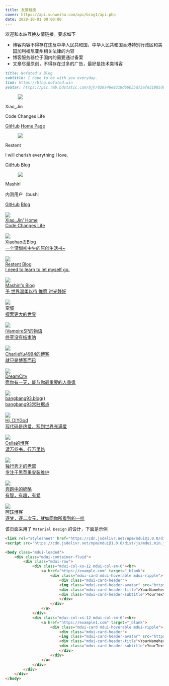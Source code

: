 ```yaml
---
title: 友情链接
cover: https://api.sunweihu.com/api/bing1/api.php
date: 2020-10-01 00:00:00
---
```

欢迎和本站互换友情链接。要求如下

- 博客内容不得存在违反中华人民共和国，中华人民共和国香港特别行政区和美国加利福尼亚州相关法律的内容
- 博客服务器位于国内的需要通过备案
- 文章尽量原创，不得存在过多的广告，最好是技术类博客

``` md 站点信息
title: Nofated's Blog
subtitle: I hope to be with you everyday.
link: https://blog.nofated.win
avatar: https://pic.rmb.bdstatic.com/bjh/020a46e8318d66b55d73afe31805d653.jpeg
```

<link rel="stylesheet" href="https://cdn.jsdelivr.net/npm/mdui@1.0.0/dist/css/mdui.min.css">
<script src="https://cdn.jsdelivr.net/npm/mdui@1.0.0/dist/js/mdui.min.js"></script>

<div class="card">
<div class="card-content">
  <div class="media">
      <div class="media-left">
        <figure class="image is-48x48">
          <img src="https://xiaojin233.cn/img/avator.png">
        </figure>
      </div>
      <div class="media-content">
        <p class="title is-4">Xiao_Jin</p>
        <p class="subtitle is-6">Code Changes Life</p>
      </div>
    </div>
    </div>
  <footer class="card-footer">
    <a href="https://github.com/Jinzhijie" class="card-footer-item">GitHub</a>
    <a href="https://xiaojin233.cn" class="card-footer-item">Home Page</a>
  </footer>
</div>
<div class="card">
<div class="card-content">
  <div class="media">
      <div class="media-left">
        <figure class="image is-48x48">
          <img src="https://cdn.jsdelivr.net/gh/Restent/Restent/avatar.jpg">
        </figure>
      </div>
      <div class="media-content">
        <p class="title is-4">Restent</p>
        <p class="subtitle is-6">I will cherish everything I love.</p>
      </div>
    </div>
    </div>
  <footer class="card-footer">
    <a href="https://github.com/Restent" class="card-footer-item">GitHub</a>
    <a href="https://blog.restent.win/" class="card-footer-item">Blog</a>
  </footer>
</div>
<div class="card">
<div class="card-content">
  <div class="media">
      <div class="media-left">
        <figure class="image is-48x48">
          <img src="https://cdn.jsdelivr.net/gh/Mashirl/Blog/source/images/avatar.jpg">
        </figure>
      </div>
      <div class="media-content">
        <p class="title is-4">Mashirl</p>
        <p class="subtitle is-6">内测用户（bushi</p>
      </div>
    </div>
    </div>
  <footer class="card-footer">
    <a href="https://github.com/Mashirl" class="card-footer-item">GitHub</a>
    <a href="https://mashirl.com/" class="card-footer-item">Blog</a>
  </footer>
</div>

<body class="mdui-loaded">
    <div class="mdui-container-fluid">
        <div class="mdui-row">
            <div class="mdui-col-xs-12 mdui-col-sm-6"><br>
                <a href="https://xiaojin233.cn" target="_blank">
                    <div class="mdui-card mdui-hoverable mdui-ripple">
                        <div class="mdui-card-header">
                        <img class="mdui-card-header-avatar" src="https://xiaojin233.cn/img/avator.png">
                        <div class="mdui-card-header-title">Xiao_Jin' Home</div>
                        <div class="mdui-card-header-subtitle">Code Changes Life</div>
                        </div>
                    </div>
                </a>
            </div>
            <div class="mdui-col-xs-12 mdui-col-sm-6"><br>
                <a href="https://xiaohaoxh.cn/" target="_blank">
                    <div class="mdui-card mdui-hoverable mdui-ripple">
                        <div class="mdui-card-header">
                        <img class="mdui-card-header-avatar" src="https://pic.rmb.bdstatic.com/bjh/ee44729dbb5e8dc1f8cc74ddee069824.jpeg">
                        <div class="mdui-card-header-title">XiaohaoのBlog</div>
                        <div class="mdui-card-header-subtitle">一个深圳初中生的原创生活书~</div>
                        </div>
                    </div>
                </a>
            </div>
            <div class="mdui-col-xs-12 mdui-col-sm-6"><br>
                <a href="https://blog.restent.win" target="_blank">
                    <div class="mdui-card mdui-hoverable mdui-ripple">
                        <div class="mdui-card-header">
                        <img class="mdui-card-header-avatar" src="https://cdn.jsdelivr.net/gh/Restent/Restent/avatar.jpg">
                        <div class="mdui-card-header-title">Restent Blog</div>
                        <div class="mdui-card-header-subtitle">I need to learn to let myself go.</div>
                        </div>
                    </div>
                </a>
            </div>
            <div class="mdui-col-xs-12 mdui-col-sm-6"><br>
                <a href="https://mashirl.com/" target="_blank">
                    <div class="mdui-card mdui-hoverable mdui-ripple">
                        <div class="mdui-card-header">
                        <img class="mdui-card-header-avatar" src="https://cdn.jsdelivr.net/gh/Mashirl/Blog/source/images/avatar.jpg">
                        <div class="mdui-card-header-title">Mashirl's Blog</div>
                        <div class="mdui-card-header-subtitle">予 世界温柔以待 惟愿 时光静好</div>
                        </div>
                    </div>
                </a>
            </div>
            <div class="mdui-col-xs-12 mdui-col-sm-6"><br>
                <a href="https://blog.moeworld.tech/" target="_blank">
                    <div class="mdui-card mdui-hoverable mdui-ripple">
                        <div class="mdui-card-header">
                        <img class="mdui-card-header-avatar" src="https://blog.moeworld.tech/wp-content/themes/kratos-pjax-master/static/images/photo.jpg">
                        <div class="mdui-card-header-title">空域</div>
                        <div class="mdui-card-header-subtitle">探索更大的世界</div>
                        </div>
                    </div>
                </a>
            </div>
            <div class="mdui-col-xs-12 mdui-col-sm-6"><br>
                <a href="https://ivampiresp.com/" target="_blank">
                    <div class="mdui-card mdui-hoverable mdui-ripple">
                        <div class="mdui-card-header">
                        <img class="mdui-card-header-avatar" src="https://fdn.geekzu.org/avatar/9116fc3de8f9a46668beb1a6b7dbcbcd">
                        <div class="mdui-card-header-title">iVampireSP的物语</div>
                        <div class="mdui-card-header-subtitle">终究没有结束呐</div>
                        </div>
                    </div>
                </a>
            </div>
            <div class="mdui-col-xs-12 mdui-col-sm-6"><br>
                <a href="https://blog.charlie.moe/" target="_blank">
                    <div class="mdui-card mdui-hoverable mdui-ripple">
                        <div class="mdui-card-header">
                        <img class="mdui-card-header-avatar" src="https://blog.charlie.moe/images/avatar.png">
                        <div class="mdui-card-header-title">CharlieYu4994的博客</div>
                        <div class="mdui-card-header-subtitle">就只是博客而已</div>
                        </div>
                    </div>
                </a>
            </div>
            <div class="mdui-col-xs-12 mdui-col-sm-6"><br>
                <a href="https://www.littleqiu.net/" target="_blank">
                    <div class="mdui-card mdui-hoverable mdui-ripple">
                        <div class="mdui-card-header">
                        <img class="mdui-card-header-avatar" src="https://www.littleqiu.net/images/Avatar.png">
                        <div class="mdui-card-header-title">DreamCity</div>
                        <div class="mdui-card-header-subtitle">愿你有一天，能与你最重要的人重逢</div>
                        </div>
                    </div>
                </a>
            </div>
            <div class="mdui-col-xs-12 mdui-col-sm-6"><br>
                <a href="https://blog.bangbang93.com/" target="_blank">
                    <div class="mdui-card mdui-hoverable mdui-ripple">
                        <div class="mdui-card-header">
                        <img class="mdui-card-header-avatar" src="https://tva3.sinaimg.cn/crop.0.0.200.200.200/56e0fc78jw1e8qgp5bmzyj2050050aa8.jpg">
                        <div class="mdui-card-header-title">bangbang93.blog()</div>
                        <div class="mdui-card-header-subtitle">bangbang93常驻据点</div>
                        </div>
                    </div>
                </a>
            </div>
            <div class="mdui-col-xs-12 mdui-col-sm-6"><br>
                <a href="https://diygod.me/" target="_blank">
                    <div class="mdui-card mdui-hoverable mdui-ripple">
                        <div class="mdui-card-header">
                        <img class="mdui-card-header-avatar" src="https://cdn.jsdelivr.net/gh/DIYgod/diygod.me@gh-pages/images/DIYgod-avatar.webp">
                        <div class="mdui-card-header-title">Hi, DIYGod</div>
                        <div class="mdui-card-header-subtitle">写代码是热爱，写到世界充满爱</div>
                        </div>
                    </div>
                </a>
            </div>
            <div class="mdui-col-xs-12 mdui-col-sm-6"><br>
                <a href="https://blog.becomingcelia.com/" target="_blank">
                    <div class="mdui-card mdui-hoverable mdui-ripple">
                        <div class="mdui-card-header">
                        <img class="mdui-card-header-avatar" src="https://blog.becomingcelia.com/zb_users/theme/suiranx_air/image/favicon.ico">
                        <div class="mdui-card-header-title">Celia的博客</div>
                        <div class="mdui-card-header-subtitle">读万卷书，行万里路</div>
                        </div>
                    </div>
                </a>
            </div>
            <div class="mdui-col-xs-12 mdui-col-sm-6"><br>
                <a href="https://shuiyunxc.gitee.io/" target="_blank">
                    <div class="mdui-card mdui-hoverable mdui-ripple">
                        <div class="mdui-card-header">
                        <img class="mdui-card-header-avatar" src="https://shuiyunxc.gitee.io/images/avatar.png">
                        <div class="mdui-card-header-title">独行秀才的老窝</div>
                        <div class="mdui-card-header-subtitle">专注于黑苹果安装维护</div>
                        </div>
                    </div>
                </a>
            </div>
            <div class="mdui-col-xs-12 mdui-col-sm-6"><br>
                <a href="https://www.runningcheese.com/" target="_blank">
                    <div class="mdui-card mdui-hoverable mdui-ripple">
                        <div class="mdui-card-header">
                        <img class="mdui-card-header-avatar" src="https://www.runningcheese.com/wp-content/uploads/2019/07/11/2019071115110119.png">
                        <div class="mdui-card-header-title">奔跑中的奶酪</div>
                        <div class="mdui-card-header-subtitle">有智，有趣，有爱</div>
                        </div>
                    </div>
                </a>
            </div>
            <div class="mdui-col-xs-12 mdui-col-sm-6"><br>
                <a href="https://www.52ecy.cn/" target="_blank">
                    <div class="mdui-card mdui-hoverable mdui-ripple">
                        <div class="mdui-card-header">
                        <img class="mdui-card-header-avatar" src="https://tvax4.sinaimg.cn/crop.0.0.640.640.180/78350c19ly8fjzdg8pbsqj20hs0hsmyu.jpg">
                        <div class="mdui-card-header-title">阿珏博客</div>
                        <div class="mdui-card-header-subtitle">逐梦，逐二次元，就如同你所看到的一样</div>
                        </div>
                    </div>
                </a>
            </div>
        </div>
    </div>
</body>

该页面采用了 `Material Design` 的设计，下面是示例

``` HTML MDUI>folded
<link rel="stylesheet" href="https://cdn.jsdelivr.net/npm/mdui@1.0.0/dist/css/mdui.min.css"> // 加载主题文件
<script src="https://cdn.jsdelivr.net/npm/mdui@1.0.0/dist/js/mdui.min.js"></script>

<body class="mdui-loaded">
    <div class="mdui-container-fluid">
        <div class="mdui-row">
            <div class="mdui-col-xs-12 mdui-col-sm-6"><br>
                <a href="https://example.com" target="_blank">
                    <div class="mdui-card mdui-hoverable mdui-ripple">
                        <div class="mdui-card-header">
                        <img class="mdui-card-header-avatar" src="https://example.com/images/avatar.png">
                        <div class="mdui-card-header-title">YourNamehere</div>
                        <div class="mdui-card-header-subtitle">YourTexthere</div>
                        </div>
                    </div>
                </a>
            </div>
            <div class="mdui-col-xs-12 mdui-col-sm-6"><br>
                <a href="https://example1.com" target="_blank">
                    <div class="mdui-card mdui-hoverable mdui-ripple">
                        <div class="mdui-card-header">
                        <img class="mdui-card-header-avatar" src="https://example1.com/images/avatar.png">
                        <div class="mdui-card-header-title">YourNamehere</div>
                        <div class="mdui-card-header-subtitle">YourTexthere</div>
                        </div>
                    </div>
                </a>
            </div>
        </div>
    </div>
</body>
```
